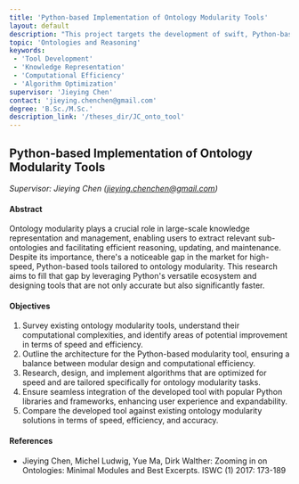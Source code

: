 ```yaml
---
title: 'Python-based Implementation of Ontology Modularity Tools'
layout: default
description: "This project targets the development of swift, Python-based tools for ontology modularity. It focuses on creating accurate and efficient solutions for managing and updating large-scale knowledge representations."
topic: 'Ontologies and Reasoning'
keywords: 
 - 'Tool Development'
 - 'Knowledge Representation'
 - 'Computational Efficiency'
 - 'Algorithm Optimization'
supervisor: 'Jieying Chen'
contact: 'jieying.chenchen@gmail.com'
degree: 'B.Sc./M.Sc.'
description_link: '/theses_dir/JC_onto_tool'
---
```


## Python-based Implementation of Ontology Modularity Tools

*Supervisor: Jieying Chen (jieying.chenchen@gmail.com)*

#### Abstract 
Ontology modularity plays a crucial role in large-scale knowledge representation and management, enabling users to extract relevant sub-ontologies and facilitating efficient reasoning, updating, and maintenance. Despite its importance, there's a noticeable gap in the market for high-speed, Python-based tools tailored to ontology modularity. This research aims to fill that gap by leveraging Python's versatile ecosystem and designing tools that are not only accurate but also significantly faster.


#### Objectives
1. Survey existing ontology modularity tools, understand their computational complexities, and identify areas of potential improvement in terms of speed and efficiency. 
2. Outline the architecture for the Python-based modularity tool, ensuring a balance between modular design and computational efficiency. 
3. Research, design, and implement algorithms that are optimized for speed and are tailored specifically for ontology modularity tasks. 
4. Ensure seamless integration of the developed tool with popular Python libraries and frameworks, enhancing user experience and expandability. 
5. Compare the developed tool against existing ontology modularity solutions in terms of speed, efficiency, and accuracy.


#### References
- Jieying Chen, Michel Ludwig, Yue Ma, Dirk Walther: Zooming in on Ontologies: Minimal Modules and Best Excerpts. ISWC (1) 2017: 173-189


